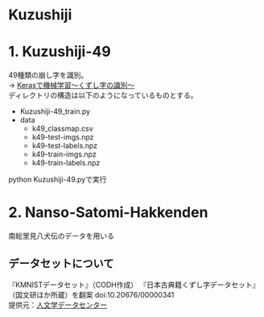 # Kuzushiji

# 1. Kuzushiji-49

49種類の崩し字を識別。</br>
-> [Kerasで機械学習〜くずし字の識別〜](https://qiita.com/tky1117/items/12315eda7c6795680c32)</br>
ディレクトリの構造は以下のようになっているものとする。

- Kuzushiji-49_train.py
- data
  - k49_classmap.csv
  - k49-test-imgs.npz
  - k49-test-labels.npz
  - k49-train-imgs.npz
  - k49-train-labels.npz
  
python Kuzushiji-49.pyで実行

# 2. Nanso-Satomi-Hakkenden

南総里見八犬伝のデータを用いる

## データセットについて
『KMNISTデータセット』（CODH作成） 『日本古典籍くずし字データセット』（国文研ほか所蔵）を翻案 doi:10.20676/00000341<br>
提供元：[人文学データセンター](http://codh.rois.ac.jp/)
